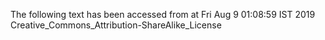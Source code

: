 The following text has been accessed from at Fri Aug 9 01:08:59 IST 2019
Creative_Commons_Attribution-ShareAlike_License

